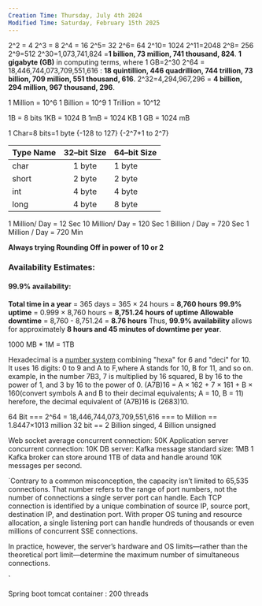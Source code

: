 ```yaml
---
Creation Time: Thursday, July 4th 2024
Modified Time: Saturday, February 15th 2025
---
```

2^2 = 4
2^3 = 8
2^4 = 16
2^5= 32
2^6= 64
2^10= 1024
2^11=2048
2^8= 256
2^9=512
2^30=1,073,741,824 =**1 billion, 73 million, 741 thousand, 824**.   **1 gigabyte (GB)** in computing terms, where 1 GB=2^30
2^64 = 18,446,744,073,709,551,616 : **18 quintillion, 446 quadrillion, 744 trillion, 73 billion, 709 million, 551 thousand, 616**.
2^32=4,294,967,296 = **4 billion, 294 million, 967 thousand, 296**.




1 Million = 10^6
1 Billion = 10^9
1 Trillion = 10^12


1B = 8 bits
1KB = 1024 B
1mB = 1024 KB
1 GB = 1024 mB

1 Char=8 bits=1 byte {-128 to 127} {-2^7+1 to 2^7}

Type Name | 32–bit Size | 64–bit Size
:-- | :--: | :--
char | 1 byte | 1 byte
short | 2 byte | 2 byte
int | 4 byte | 4 byte
long | 4 byte | 8 byte









1 Million/ Day = 12 Sec
10 Million/ Day = 120 Sec
1 Billion / Day = 720 Sec
1 Million / Day = 720 Min

**Always trying Rounding Off in power of 10 or 2**


### Availability Estimates:
#### 99.9% availability:
**Total time in a year** = 365 days = 365 × 24 hours = **8,760 hours**
**99.9% uptime** = 0.999 × 8,760 hours = **8,751.24 hours of uptime**
**Allowable downtime** = 8,760 - 8,751.24 = **8.76 hours**
Thus, **99.9% availability** allows for approximately **8 hours and 45 minutes of downtime per year**.



1000 MB * 1M = 1TB



Hexadecimal is a [number system](https://www.geeksforgeeks.org/number-system-in-maths/) combining "hexa" for 6 and "deci" for 10. It uses 16 digits: 0 to 9 and A to F,where A stands for 10, B for 11, and so on.
example, in the number 7B3, 7 is multiplied by 16 squared, B by 16 to the power of 1, and 3 by 16 to the power of 0.
(A7B)16 = A × 162 + 7 × 161 + B × 160(convert symbols A and B to their decimal equivalents; A = 10, B = 11)
herefore, the decimal equivalent of (A7B)16 is (2683)10.




64 Bit === 2^64 = 18,446,744,073,709,551,616  === to Million == 1.8447×1013 million
32 bit == 2 Billion singed, 4 Billion unsigned



Web socket average concurrent connection: 50K
Application server concurrent connection: 10K
DB server: 
Kafka message standard size: 1MB
1 Kafka broker can store around 1TB of data and handle around 10K messages per second.

`Contrary to a common misconception, the capacity isn’t limited to 65,535 connections. That number refers to the range of port numbers, not the number of connections a single server port can handle. Each TCP connection is identified by a unique combination of source IP, source port, destination IP, and destination port. With proper OS tuning and resource allocation, a single listening port can handle hundreds of thousands or even millions of concurrent SSE connections.

In practice, however, the server’s hardware and OS limits—rather than the theoretical port limit—determine the maximum number of simultaneous connections.


`

Spring boot tomcat container : 200 threads